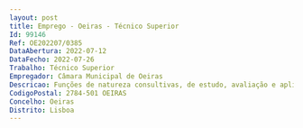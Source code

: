 ```yaml
--- 
layout: post
title: Emprego - Oeiras - Técnico Superior
Id: 99146
Ref: OE202207/0385
DataAbertura: 2022-07-12
DataFecho: 2022-07-26
Trabalho: Técnico Superior
Empregador: Câmara Municipal de Oeiras
Descricao: Funções de natureza consultivas, de estudo, avaliação e aplicação de métodos e processos de natureza jurídica e ou científica, que fundamentam, apoiem e preparam a decisão na Unidade de Planeamento e Gestão Obras, nomeadamente    Na realização de estudos e outros trabalhos de natureza jurídica no âmbito da contratação pública e outros de direito público    Analisar e dar pareceres jurídicos em todos os processos que lhe sejam submetidos, tratar e difundir legislação, jurisprudência, doutrina e outra informação necessária ao serviço em que está integrado     Elaboração de informações técnicas e propostas de deliberação no âmbito do serviço em que está integrado.
CodigoPostal: 2784-501 OEIRAS
Concelho: Oeiras
Distrito: Lisboa
--- 
```

